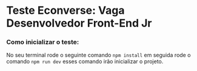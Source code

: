 # Teste Econverse: Vaga Desenvolvedor Front-End Jr

### Como inicializar o teste:

No seu terminal rode o seguinte comando `npm install` em seguida rode o comando `npm run dev`
esses comando irão inicializar o projeto.
